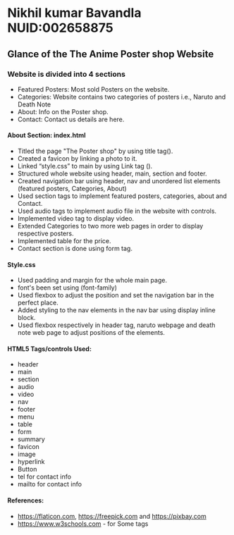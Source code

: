 # Nikhil kumar Bavandla NUID:002658875

## Glance of the The Anime Poster shop Website 

### Website is divided into 4 sections
* Featured Posters: Most sold Posters on the website.
* Categories: Website contains two categories of posters i.e., Naruto and Death Note
* About: Info on the Poster shop.
* Contact: Contact us details are here.

#### About Section: index.html 	

*   Titled the page "The Poster shop" by using title tag(<title></title>).
*   Created a favicon by linking a photo to it.
*   Linked “style.css” to main by using Link tag (<link rel=“”>).
*   Structured whole website using header, main, section and footer.
*   Created navigation bar using header, nav and unordered list elements (featured posters, Categories, About) 
*   Used section tags to implement featured posters, categories, about and Contact.
*   Used audio tags to implement audio file in the website with controls.
*   Implemented video tag to display video.
*   Extended Categories to two more web pages in order to display respective posters. 
*   Implemented table for the price.
*   Contact section is done using form tag.

#### Style.css

*   Used padding and margin for the whole main page.
*   font's been set using (font-family)
*   Used flexbox to adjust the position and set the navigation bar in the perfect place.
*   Added styling to the nav elements in the nav bar using display inline block.
*   Used flexbox respectively in header tag, naruto webpage and death note web page to adjust positions of the elements.

#### HTML5 Tags/controls Used:

*   header
*   main
*   section
*   audio
*   video
*   nav
*   footer
*   menu
*   table
*   form
*   summary
*   favicon
*   image
*   hyperlink
*   Button
*   tel for contact info
*   mailto for contact info

#### References:
* https://flaticon.com, https://freepick.com and https://pixbay.com
* https://www.w3schools.com - for Some tags 




